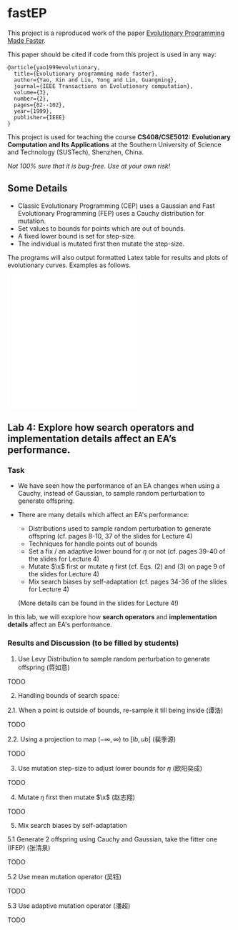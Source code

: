 # fastEP

This project is a reproduced work of the paper [Evolutionary Programming Made Faster](https://ieeexplore.ieee.org/document/771163/). 

This paper should be cited if code from this project is used in any way:

```
@article{yao1999evolutionary,
  title={Evolutionary programming made faster},
  author={Yao, Xin and Liu, Yong and Lin, Guangming},
  journal={IEEE Transactions on Evolutionary computation},
  volume={3},
  number={2},
  pages={82--102},
  year={1999},
  publisher={IEEE}
}
```

This project is used for teaching the course **CS408/CSE5012: Evolutionary Computation and Its Applications** at the Southern University of Science and Technology (SUSTech), Shenzhen, China.

*Not 100% sure that it is bug-free. Use at your own risk!*

## Some Details

- Classic Evolutionary Programming (CEP) uses a Gaussian and Fast Evolutionary Programming (FEP) uses a Cauchy distribution for mutation.
- Set values to bounds for points which are out of bounds.
- A fixed lower bound is set for step-size.
- The individual is mutated first then mutate the step-size.

The programs will also output formatted Latex table for results and plots of evolutionary curves. Examples as follows.

![Optimising f1: Best of population, f1](/figures/f1-best-crop.pdf)
![Optimising f1: Average of population](/figures/f1-avg-crop.pdf)


## Lab 4: Explore how search operators and implementation details affect an EA’s performance.

### Task
- We have seen how the performance of an EA changes when using a Cauchy, instead of Gaussian, to sample random perturbation to generate offspring.
- There are many details which affect an EA's performance:
  - Distributions used to sample random perturbation to generate offspring (cf. pages 8-10, 37 of the slides for Lecture 4)
  - Techniques for handle points out of bounds
  - Set a fix / an adaptive lower bound for $\eta$ or not (cf. pages 39-40 of the slides for Lecture 4)
  - Mutate $\x$ first or mutate $\eta$ first  (cf. Eqs. (2) and (3) on page 9 of the slides for Lecture 4)
  - Mix search biases by self-adaptation (cf. pages 34-36 of the slides for Lecture 4)
  
  (More details can be found in the slides for Lecture 4!)

In this lab, we will exxplore how **search operators** and **implementation details** affect an EA's performance.

### Results and Discussion (to be filled by students)

1. Use Levy Distribution to sample random perturbation to generate offspring (蒋如意)

TODO

2. Handling bounds of search space:

  2.1. When a point is outside of bounds, re-sample it till being inside (谭浩)
  
  TODO
  
  2.2. Using a projection to map $(-\infty,\infty)$ to $[lb,ub]$ (裴季源)
  
  TODO
  
3. Use mutation step-size to adjust lower bounds for $\eta$ (欧阳奕成)

TODO

4. Mutate $\eta$ first then mutate $\x$ (赵志翔)

TODO

5. Mix search biases by self-adaptation

  5.1 Generate 2 offspring using Cauchy and Gaussian, take the fitter one (IFEP) (张清泉)
  
  TODO
  
  5.2 Use mean mutation operator (吴钰)
  
  TODO
  
  5.3 Use adaptive mutation operator (潘超)
  
  TODO

